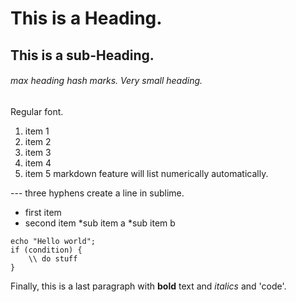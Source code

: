 # This is a Heading.
## This is a sub-Heading.
###### max heading hash marks. Very small heading.
Regular font.

1. item 1
1. item 2
1. item 3
1. item 4
1. item 5     markdown feature will list numerically automatically.

--- three hyphens create a line in sublime.
* first item
* second item
	*sub item a
	*sub item b




	
```                       accent marks 
echo "Hello world";
if (condition) {
	\\ do stuff
}
```

Finally, this is a last paragraph with **bold** text and *italics* and 'code'.
